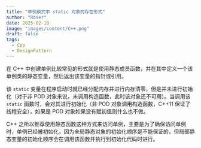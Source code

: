 ```yaml
---
title: "单例模式中 static 对象的存在形式"
author: "Roser"
date: 2025-02-18
image: "images/content/C++.png"
draft: false
tags:
  - Cpp
  - DesignPattern
---
```

在 C++ 中创建单例比较常见的形式就是使用静态成员函数，并在其中定义一个该单例类的静态变量，然后返出该变量的指针或引用。

该 `static` 变量在程序启动时就已经分配内存并进行内存清零，但是并未进行初始化（对于非 POD 对象来说，未调用构造函数，此时该对象还不可用）。当调用该 `static` 函数时，会对其进行初始化（非 POD 对象调用构造函数，C++11 保证了线程安全），如果是 POD 对象如果没有赋初值则什么也不做。

C++ 之所以推荐使用静态函数这种方式来访问单例，主要是为了确保访问单例时，单例已经被初始化，因为全局静态对象的初始化顺序是不能保证的，但局部静态变量的初始化顺序会在调用该函数并执行到初始化代码时进行。